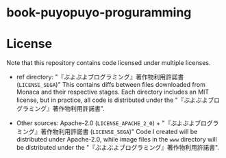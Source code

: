 # book-puyopuyo-proguramming

# License

Note that this repository contains code licensed under multiple licenses.

- ref directory: "『ぶよぶよブログラミング』著作物利用許諾書 (`LICENSE_SEGA`)"
    This contains diffs between files downloaded from Monaca and their respective stages.
    Each directory includes an MIT license, but in practice, all code is distributed under the "『ぶよぶよブログラミング』著作物利用許諾書".

- Other sources: Apache-2.0 (`LICENSE_APACHE_2_0`) + "『ぶよぶよブログラミング』著作物利用許諾書 (`LICENSE_SEGA`)"
    Code I created will be distributed under Apache-2.0, while image files in the `www` directory will be distributed under the "『ぶよぶよブログラミング』著作物利用許諾書".
